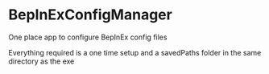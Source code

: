 # BepInExConfigManager
One place app to configure BepInEx config files

Everything required is a one time setup and a savedPaths folder in the same directory as the exe

